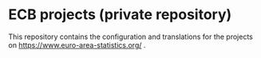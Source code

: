 # ECB projects (private repository)

This repository contains the configuration and translations for the projects on https://www.euro-area-statistics.org/ .
